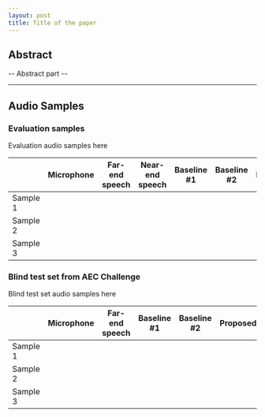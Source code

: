 ```yaml
---
layout: post
title: Title of the paper
---
```


## Abstract

-- Abstract part --

-----

## Audio Samples

### Evaluation samples
Evaluation audio samples here

|   |Microphone   |Far-end speech   |Near-end speech   |Baseline #1   |Baseline #2   |Proposed   |
|---|---|---|---|---|---|---|
|Sample 1   |   |   |   |   |   |   |
|Sample 2   |   |   |   |   |   |   |
|Sample 3   |   |   |   |   |   |   |


### Blind test set from AEC Challenge
Blind test set audio samples here

|   |Microphone   |Far-end speech   |Baseline #1   |Baseline #2   |Proposed   |
|---|---|---|---|---|---|
|Sample 1   |   |   |   |   |   |
|Sample 2   |   |   |   |   |   |
|Sample 3   |   |   |   |   |   |

